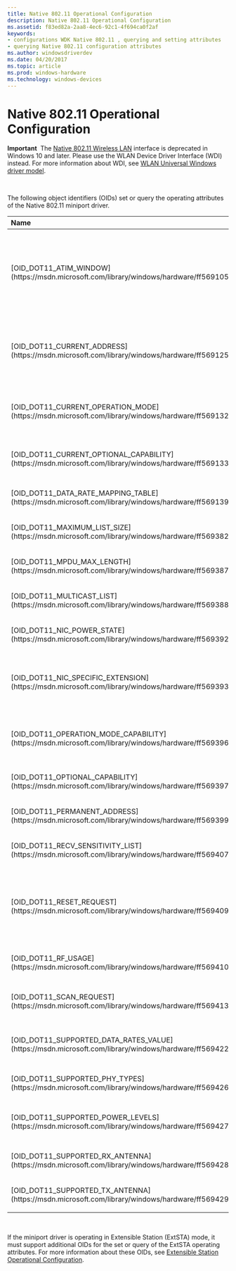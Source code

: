 ```yaml
---
title: Native 802.11 Operational Configuration
description: Native 802.11 Operational Configuration
ms.assetid: f83ed82a-2aa8-4ec6-92c1-4f694ca0f2af
keywords:
- configurations WDK Native 802.11 , querying and setting attributes
- querying Native 802.11 configuration attributes
ms.author: windowsdriverdev
ms.date: 04/20/2017
ms.topic: article
ms.prod: windows-hardware
ms.technology: windows-devices
---
```


# Native 802.11 Operational Configuration


**Important**  The [Native 802.11 Wireless LAN](native-802-11-wireless-lan4.md) interface is deprecated in Windows 10 and later. Please use the WLAN Device Driver Interface (WDI) instead. For more information about WDI, see [WLAN Universal Windows driver model](wifi-universal-driver-model.md).

 

The following object identifiers (OIDs) set or query the operating attributes of the Native 802.11 miniport driver.

<table>
<colgroup>
<col width="50%" />
<col width="50%" />
</colgroup>
<thead>
<tr class="header">
<th align="left">Name</th>
<th align="left">Description</th>
</tr>
</thead>
<tbody>
<tr class="odd">
<td align="left"><p>[OID_DOT11_ATIM_WINDOW](https://msdn.microsoft.com/library/windows/hardware/ff569105)</p></td>
<td align="left"><p>Queries or sets the value of the announcement traffic information message (ATIM) window. The ATIM window is a short period of time immediately following the transmission of each 802.11 Beacon frame in an independent basic service set (IBSS) network.</p>
<div class="alert">
<strong>Note</strong>  IBSS (Ad hoc) and SoftAP are deprecated. Starting with Windows 8.1 and Windows Server 2012 R2, use [Wi-Fi Direct](wi-fi-direct-miniport-initialization-and-configuration.md).
</div>
<div>
 
</div></td>
</tr>
<tr class="even">
<td align="left"><p>[OID_DOT11_CURRENT_ADDRESS](https://msdn.microsoft.com/library/windows/hardware/ff569125)</p></td>
<td align="left"><p>Queries the MAC address that the 802.11 station is currently using. This MAC address could either be the NIC's permanent address, which is queried through [OID_DOT11_PERMANENT_ADDRESS](https://msdn.microsoft.com/library/windows/hardware/ff569399), or a locally administered address.</p></td>
</tr>
<tr class="odd">
<td align="left"><p>[OID_DOT11_CURRENT_OPERATION_MODE](https://msdn.microsoft.com/library/windows/hardware/ff569132)</p></td>
<td align="left"><p>Queries or sets the Native 802.11 operation mode of the miniport driver. For more information about these operation modes, see [Native 802.11 Operation Modes](native-802-11-operation-modes.md).</p></td>
</tr>
<tr class="even">
<td align="left"><p>[OID_DOT11_CURRENT_OPTIONAL_CAPABILITY](https://msdn.microsoft.com/library/windows/hardware/ff569133)</p></td>
<td align="left"><p>Queries the state of the optional wireless LAN (WLAN) capabilities, such as Point Coordination Function (PCF), that are supported by the 802.11 station.</p></td>
</tr>
<tr class="odd">
<td align="left"><p>[OID_DOT11_DATA_RATE_MAPPING_TABLE](https://msdn.microsoft.com/library/windows/hardware/ff569139)</p></td>
<td align="left"><p>Queries the table of data rates supported by a PHY on the 802.11 station for transmit and receive operations.</p></td>
</tr>
<tr class="even">
<td align="left"><p>[OID_DOT11_MAXIMUM_LIST_SIZE](https://msdn.microsoft.com/library/windows/hardware/ff569382)</p></td>
<td align="left"><p>Queries the maximum number of multicast addresses that are supported by the 802.11 station.</p></td>
</tr>
<tr class="odd">
<td align="left"><p>[OID_DOT11_MPDU_MAX_LENGTH](https://msdn.microsoft.com/library/windows/hardware/ff569387)</p></td>
<td align="left"><p>Queries the maximum length, in bytes, of a MAC protocol data unit (MPDU) frame that the PHY can transmit or receive.</p></td>
</tr>
<tr class="even">
<td align="left"><p>[OID_DOT11_MULTICAST_LIST](https://msdn.microsoft.com/library/windows/hardware/ff569388)</p></td>
<td align="left"><p>Sets or queries the multicast address list used by the 802.11 station.</p></td>
</tr>
<tr class="odd">
<td align="left"><p>[OID_DOT11_NIC_POWER_STATE](https://msdn.microsoft.com/library/windows/hardware/ff569392)</p></td>
<td align="left"><p>Sets or queries the power state of the PHY on the 802.11 station.</p></td>
</tr>
<tr class="even">
<td align="left"><p>[OID_DOT11_NIC_SPECIFIC_EXTENSION](https://msdn.microsoft.com/library/windows/hardware/ff569393)</p></td>
<td align="left"><p>The independent hardware vendor (IHV) uses this OID for proprietary method requests for its miniport driver. For more information about the use of OID_DOT11_NIC_SPECIFIC_EXTENSION, see [IHV Configuration Extensions](ihv-configuration-extensions.md).</p></td>
</tr>
<tr class="odd">
<td align="left"><p>[OID_DOT11_OPERATION_MODE_CAPABILITY](https://msdn.microsoft.com/library/windows/hardware/ff569396)</p></td>
<td align="left"><p>Queries the Native 802.11 operation modes that the miniport driver supports. For more information about these operation modes, see [Native 802.11 Operation Modes](native-802-11-operation-modes.md).</p></td>
</tr>
<tr class="even">
<td align="left"><p>[OID_DOT11_OPTIONAL_CAPABILITY](https://msdn.microsoft.com/library/windows/hardware/ff569397)</p></td>
<td align="left"><p>Queries the optional WLAN capabilities that the 802.11 station supports.</p></td>
</tr>
<tr class="odd">
<td align="left"><p>[OID_DOT11_PERMANENT_ADDRESS](https://msdn.microsoft.com/library/windows/hardware/ff569399)</p></td>
<td align="left"><p>Queries the permanent MAC address used by the 802.11 station. This MAC address is typically encoded in the NIC hardware.</p></td>
</tr>
<tr class="even">
<td align="left"><p>[OID_DOT11_RECV_SENSITIVITY_LIST](https://msdn.microsoft.com/library/windows/hardware/ff569407)</p></td>
<td align="left"><p>Queries the list of receive sensitivity ranges for all data rates that are supported by the PHY specified in the query request.</p></td>
</tr>
<tr class="odd">
<td align="left"><p>[OID_DOT11_RESET_REQUEST](https://msdn.microsoft.com/library/windows/hardware/ff569409)</p></td>
<td align="left"><p>When a method request of this OID is made, the miniport driver must reset the specified IEEE layers of the 802.11 station. After OID_DOT11_RESET_REQUEST is set, the driver must transition to the initialization (INIT) state of the current Native 802.11 operation mode. For more information about operation modes and states, see [Native 802.11 Operation Modes](native-802-11-operation-modes.md).</p></td>
</tr>
<tr class="even">
<td align="left"><p>[OID_DOT11_RF_USAGE](https://msdn.microsoft.com/library/windows/hardware/ff569410)</p></td>
<td align="left"><p>Queries the radio frequency (RF) usage detected on the wireless media by the PHY on the 802.11 station.</p></td>
</tr>
<tr class="odd">
<td align="left"><p>[OID_DOT11_SCAN_REQUEST](https://msdn.microsoft.com/library/windows/hardware/ff569413)</p></td>
<td align="left"><p>When set, this OID requests that the 802.11 station perform a survey of all basic service set (BSS) networks within range of the NIC's radio.</p></td>
</tr>
<tr class="even">
<td align="left"><p>[OID_DOT11_SUPPORTED_DATA_RATES_VALUE](https://msdn.microsoft.com/library/windows/hardware/ff569422)</p></td>
<td align="left"><p>Queries the transmit and receive data rates supported by the Physical Layer Convergence Procedure (PLCP) and Physical Media Dependent (PMD) sublayer of the PHY.</p></td>
</tr>
<tr class="odd">
<td align="left"><p>[OID_DOT11_SUPPORTED_PHY_TYPES](https://msdn.microsoft.com/library/windows/hardware/ff569426)</p></td>
<td align="left"><p>Queries the list of PHY types that are supported by the 802.11 station.</p></td>
</tr>
<tr class="even">
<td align="left"><p>[OID_DOT11_SUPPORTED_POWER_LEVELS](https://msdn.microsoft.com/library/windows/hardware/ff569427)</p></td>
<td align="left"><p>Queries the number of transmit power levels supported by the Physical Media Dependent (PMD) sublayer of the PHY, and the transmit power for all the supported levels.</p></td>
</tr>
<tr class="odd">
<td align="left"><p>[OID_DOT11_SUPPORTED_RX_ANTENNA](https://msdn.microsoft.com/library/windows/hardware/ff569428)</p></td>
<td align="left"><p>Queries the list of antennas on the 802.11 station that support receive (RX) operations.</p></td>
</tr>
<tr class="even">
<td align="left"><p>[OID_DOT11_SUPPORTED_TX_ANTENNA](https://msdn.microsoft.com/library/windows/hardware/ff569429)</p></td>
<td align="left"><p>Queries the list of antennas on the 802.11 station that support transmit (TX) operations.</p></td>
</tr>
</tbody>
</table>

 

If the miniport driver is operating in Extensible Station (ExtSTA) mode, it must support additional OIDs for the set or query of the ExtSTA operating attributes. For more information about these OIDs, see [Extensible Station Operational Configuration](extensible-station-operational-configuration.md).

 

 





